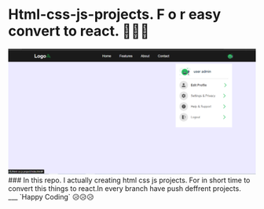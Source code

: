 # Html-css-js-<b>projects</b>. F o r easy convert to react. 🎉🎉🎉



<img src='https://raw.githubusercontent.com/raihan-jishan/Github-cover-photo/main/images/Screenshot%20(116).png' alt='github cover' /> 
### In this repo. I actually creating html css js projects. For in short time to convert this things to react.In every branch have push deffrent projects. 
<br /> 
___
 `Happy Coding` 😥😥😥 
